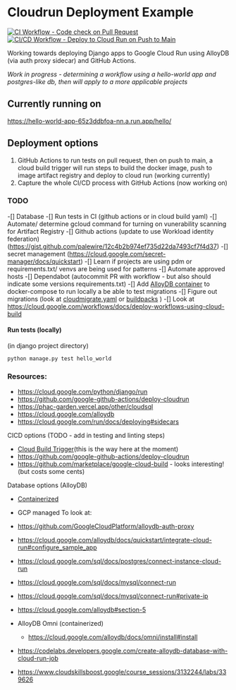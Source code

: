 # Cloudrun Deployment Example
[![CI Workflow - Code check on Pull Request](https://github.com/PHACDataHub/cloudrun-deployment-example/actions/workflows/ci.yaml/badge.svg)](https://github.com/PHACDataHub/cloudrun-deployment-example/actions/workflows/ci.yaml&cachebust=2)
[![CI/CD Workflow - Deploy to Cloud Run on Push to Main](https://github.com/PHACDataHub/cloudrun-deployment-example/actions/workflows/build_deploy_cloudrun.yaml/badge.svg)](https://github.com/PHACDataHub/cloudrun-deployment-example/actions/workflows/build_deploy_cloudrun.yaml.yaml&cachebust=2)

Working towards deploying Django apps to Google Cloud Run using AlloyDB (via auth proxy sidecar) and GitHub Actions.

*Work in progress - determining a workflow using a hello-world app and postgres-like db, then will apply to a more applicable projects*

## Currently running on
https://hello-world-app-65z3ddbfoa-nn.a.run.app/hello/

## Deployment options
1. GitHub Actions to run tests on pull request, then on push to main, a cloud build trigger will run steps to build the docker image, push to image artifact registry and deploy to cloud run (working currently)
2. Capture the whole CI/CD process with GitHub Actions (now working on)

### TODO 
-[] Database
-[] Run tests in CI (github actions or in cloud build yaml)
-[] Automate/ determine gcloud command for turning on vunerability scanning for Artifact Registry
-[] Github actions (update to use Workload identity federation) (https://gist.github.com/palewire/12c4b2b974ef735d22da7493cf7f4d37)
-[] secret management (https://cloud.google.com/secret-manager/docs/quickstart)
-[] Learn if projects are using pdm or requirements.txt/ venvs are being used for patterns
-[] Automate approved hosts
-[] Dependabot (autocommit PR with workflow - but also should indicate some versions requirements.txt)
-[] Add [AlloyDB container](https://cloud.google.com/alloydb/docs/omni/install#install) to docker-compose to run locally a be able to test migrations
-[] Figure out migrations (look at [cloudmigrate.yaml](https://cloud.google.com/python/django/run#:~:text=The%20cloudmigrate.yaml%20file%20performs) or [buildpacks](https://cloud.google.com/blog/topics/developers-practitioners/running-database-migrations-cloud-run-jobs) )
-[] Look at https://cloud.google.com/workflows/docs/deploy-workflows-using-cloud-build


#### Run tests (locally)
(in django project directory)

``` python manage.py test hello_world ```

### Resources:
* https://cloud.google.com/python/django/run
* https://github.com/google-github-actions/deploy-cloudrun
* https://phac-garden.vercel.app/other/cloudsql
* https://cloud.google.com/alloydb
* https://cloud.google.com/run/docs/deploying#sidecars


CICD options (TODO - add in testing and linting steps)
* [Cloud Build Trigger](https://cloud.google.com/run/docs/quickstarts/deploy-continuously)(this is the way here at the moment)
* https://github.com/google-github-actions/deploy-cloudrun
* https://github.com/marketplace/google-cloud-build - looks interesting! (but costs some cents)

Database options (AlloyDB)
* [Containerized](https://cloud.google.com/alloydb/docs/omni/install#install)
* GCP managed
To look at:
* https://github.com/GoogleCloudPlatform/alloydb-auth-proxy
* https://cloud.google.com/alloydb/docs/quickstart/integrate-cloud-run#configure_sample_app
* https://cloud.google.com/sql/docs/postgres/connect-instance-cloud-run
* https://cloud.google.com/sql/docs/mysql/connect-run
* https://cloud.google.com/sql/docs/mysql/connect-run#private-ip
* https://cloud.google.com/alloydb#section-5


* AlloyDB Omni (containerized)
    * https://cloud.google.com/alloydb/docs/omni/install#install

* https://codelabs.developers.google.com/create-alloydb-database-with-cloud-run-job

* https://www.cloudskillsboost.google/course_sessions/3132244/labs/339626



